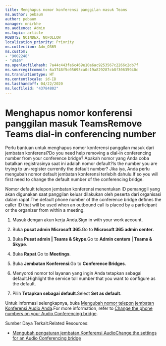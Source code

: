 ```yaml
---
title: Menghapus nomor konferensi panggilan masuk Teams
ms.author: pebaum
author: pebaum
manager: mnirkhe
ms.audience: Admin
ms.topic: article
ROBOTS: NOINDEX, NOFOLLOW
localization_priority: Priority
ms.collection: Adm_O365
ms.custom:
- "9002248"
- "4540"
ms.openlocfilehash: 7a44c443fa6c469e10a6ac9253567c2266c2db7f
ms.sourcegitcommit: 6a3748f5c05693ca0c19a829287cb8f30635940c
ms.translationtype: HT
ms.contentlocale: id-ID
ms.lasthandoff: 04/22/2020
ms.locfileid: "43784802"
---
```

# <a name="remove-teams-dial-in-conferencing-number"></a><span data-ttu-id="5147f-102">Menghapus nomor konferensi panggilan masuk Teams</span><span class="sxs-lookup"><span data-stu-id="5147f-102">Remove Teams dial-in conferencing number</span></span>

<span data-ttu-id="5147f-103">Perlu bantuan untuk menghapus nomor konferensi panggilan masuk dari jembatan konferensi?</span><span class="sxs-lookup"><span data-stu-id="5147f-103">Do you need help removing a dial-in conferencing number from your conference bridge?</span></span> <span data-ttu-id="5147f-104">Apakah nomor yang Anda coba batalkan registrasinya saat ini adalah nomor default?</span><span class="sxs-lookup"><span data-stu-id="5147f-104">Is the number you are trying to un-register currently the default number?</span></span> <span data-ttu-id="5147f-105">Jika iya, Anda perlu mengubah nomor default jembatan konferensi terlebih dahulu.</span><span class="sxs-lookup"><span data-stu-id="5147f-105">If so you will first need to change the default number of the conferencing bridge.</span></span>

<span data-ttu-id="5147f-106">Nomor default telepon jembatan konferensi menentukan ID pemanggil yang akan digunakan saat panggilan keluar dilakukan oleh peserta dari organisasi dalam rapat.</span><span class="sxs-lookup"><span data-stu-id="5147f-106">The default phone number of the conference bridge defines the caller ID that will be used when an outbound call is placed by a participant or the organizer from within a meeting.</span></span>

1. <span data-ttu-id="5147f-107">Masuk dengan akun kerja Anda.</span><span class="sxs-lookup"><span data-stu-id="5147f-107">Sign in with your work account.</span></span>

2. <span data-ttu-id="5147f-108">Buka **pusat admin Microsoft 365**.</span><span class="sxs-lookup"><span data-stu-id="5147f-108">Go to **Microsoft 365 admin center**.</span></span>

3. <span data-ttu-id="5147f-109">Buka **Pusat admin | Teams & Skype**.</span><span class="sxs-lookup"><span data-stu-id="5147f-109">Go to **Admin centers | Teams & Skype**.</span></span>

4. <span data-ttu-id="5147f-110">Buka **Rapat**.</span><span class="sxs-lookup"><span data-stu-id="5147f-110">Go to **Meetings**.</span></span>

5. <span data-ttu-id="5147f-111">Buka **Jembatan Konferensi**.</span><span class="sxs-lookup"><span data-stu-id="5147f-111">Go to **Conference Bridges**.</span></span>

6. <span data-ttu-id="5147f-112">Menyoroti nomor tol layanan yang ingin Anda tetapkan sebagai default.</span><span class="sxs-lookup"><span data-stu-id="5147f-112">Highlight the service toll number that you want to configure as the default.</span></span>

7. <span data-ttu-id="5147f-113">Pilih **Tetapkan sebagai default**.</span><span class="sxs-lookup"><span data-stu-id="5147f-113">Select **Set as default**.</span></span>

<span data-ttu-id="5147f-114">Untuk informasi selengkapnya, buka [Mengubah nomor telepon jembatan Konferensi Audio Anda](https://docs.microsoft.com/microsoftteams/change-the-phone-numbers-on-your-audio-conferencing-bridge).</span><span class="sxs-lookup"><span data-stu-id="5147f-114">For more information, refer to [Change the phone numbers on your Audio Conferencing bridge](https://docs.microsoft.com/microsoftteams/change-the-phone-numbers-on-your-audio-conferencing-bridge).</span></span>

<span data-ttu-id="5147f-115">Sumber Daya Terkait:</span><span class="sxs-lookup"><span data-stu-id="5147f-115">Related Resources:</span></span>

- [<span data-ttu-id="5147f-116">Mengubah pengaturan jembatan Konferensi Audio</span><span class="sxs-lookup"><span data-stu-id="5147f-116">Change the settings for an Audio Conferencing bridge</span></span>](https://docs.microsoft.com/microsoftteams/change-the-settings-for-an-audio-conferencing-bridge)

